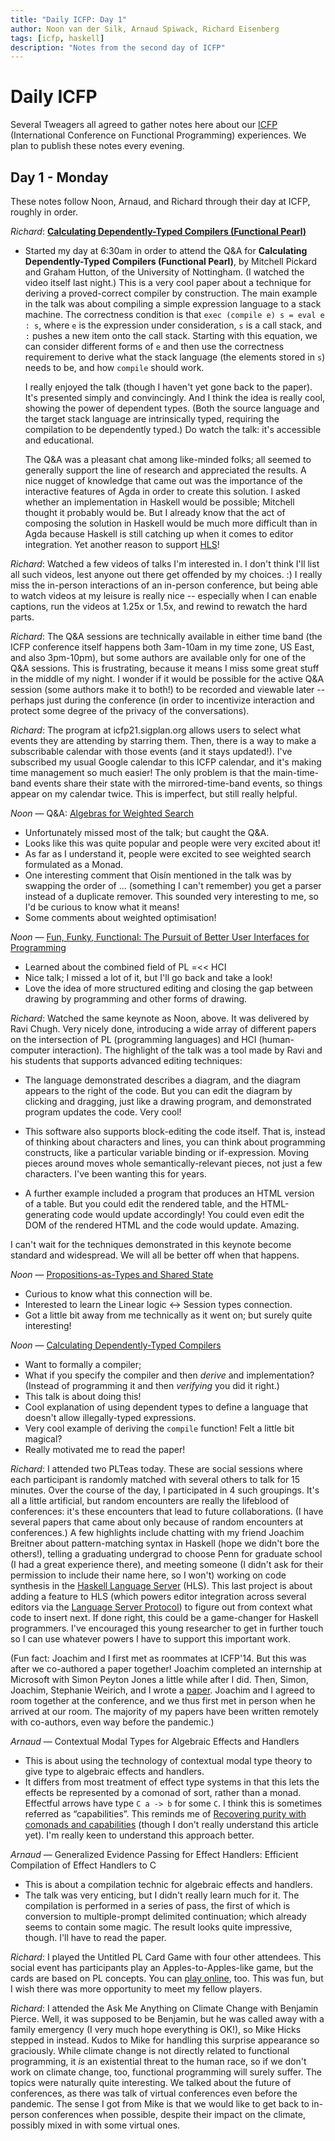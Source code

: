 ```yaml
---
title: "Daily ICFP: Day 1"
author: Noon van der Silk, Arnaud Spiwack, Richard Eisenberg
tags: [icfp, haskell]
description: "Notes from the second day of ICFP"
---
```


# Daily ICFP

Several Tweagers all agreed to gather notes here about our
[ICFP](https://icfp21.sigplan.org/) (International Conference on Functional
Programming) experiences. We plan to publish these notes every evening.

## Day 1 - Monday

These notes follow Noon, Arnaud, and Richard through their day at ICFP,
roughly in order.

*Richard*: [**Calculating Dependently-Typed Compilers (Functional
 Pearl)**](https://icfp21.sigplan.org/details/icfp-2021-papers/21/Calculating-Dependently-Typed-Compilers-Functional-Pearl-)

* Started my day at 6:30am in order to attend the Q&A for **Calculating
  Dependently-Typed Compilers (Functional Pearl)**, by Mitchell Pickard and
  Graham Hutton, of the University of Nottingham. (I watched the video itself
  last night.) This is a very cool paper about a technique for deriving a
  proved-correct compiler by construction. The main example in the talk was
  about compiling a simple expression language to a stack machine. The
  correctness condition is that `exec (compile e) s = eval e : s`, where `e`
  is the expression under consideration, `s` is a call stack, and `:` pushes a
  new item onto the call stack. Starting with this equation, we can consider
  different forms of `e` and then use the correctness requirement to derive
  what the stack language (the elements stored in `s`) needs to be, and how
  `compile` should work.

  I really enjoyed the talk (though I haven't yet gone back to the paper).
  It's presented simply and convincingly. And I think the idea is really cool,
  showing the power of dependent types. (Both the source language and the
  target stack language are intrinsically typed, requiring the compilation to
  be dependently typed.) Do watch the talk: it's accessible and educational.
  
  The Q&A was a pleasant chat among like-minded folks; all seemed to generally
  support the line of research and appreciated the results. A nice nugget of
  knowledge that came out was the importance of the interactive features of
  Agda in order to create this solution. I asked whether an implementation in
  Haskell would be possible; Mitchell thought it probably would be. But I
  already know that the act of composing the solution in Haskell would be much
  more difficult than in Agda because Haskell is still catching up when it
  comes to editor integration. Yet another reason to support
  [HLS](https://github.com/haskell/haskell-language-server)!
  
*Richard*: Watched a few videos of talks I'm interested in. I don't think I'll
 list all such videos, lest anyone out there get offended by my choices. :) I
 really miss the in-person interactions of an in-person conference, but being
 able to watch videos at my leisure is really nice -- especially when I can
 enable captions, run the videos at 1.25x or 1.5x, and rewind to rewatch the
 hard parts.

*Richard*: The Q&A sessions are technically available in either time band (the
 ICFP conference itself happens both 3am-10am in my time zone, US East, and
 also 3pm-10pm), but some authors are available only for one of the Q&A
 sessions. This is frustrating, because it means I miss some great stuff in
 the middle of my night. I wonder if it would be possible for the active Q&A
 session (some authors make it to both!) to be recorded and viewable later --
 perhaps just during the conference (in order to incentivize interaction and
 protect some degree of the privacy of the conversations).

*Richard*: The program at icfp21.sigplan.org allows users to select what
 events they are attending by starring them. Then, there is a way to make a
 subscribable calendar with those events (and it stays updated!). I've
 subscribed my usual Google calendar to this ICFP calendar, and it's making
 time management so much easier! The only problem is that the main-time-band
 events share their state with the mirrored-time-band events, so things appear
 on my calendar twice. This is imperfect, but still really helpful.

*Noon* &mdash; Q&A: [Algebras for Weighted Search](https://icfp21.sigplan.org/details/icfp-2021-papers/11/Algebras-for-Weighted-Search)
  - Unfortunately missed most of the talk; but caught the Q&A.
  - Looks like this was quite popular and people were very excited about it!
  - As far as I understand it, people were excited to see weighted search formulated as a Monad.
  - One interesting comment that Oisín mentioned in the talk was by swapping the order of ... (something I can't remember) you get a parser instead of a duplicate remover. This sounded very interesting to me, so I'd be curious to know what it means!
  - Some comments about weighted optimisation!

*Noon* &mdash; [Fun, Funky, Functional: The Pursuit of Better User Interfaces for Programming](https://icfp21.sigplan.org/details/icfp-2021-papers/41/Fun-Funky-Functional-The-Pursuit-of-Better-User-Interfaces-for-Programming)
  - Learned about the combined field of PL =<< HCI
  - Nice talk; I missed a lot of it, but I'll go back and take a look!
  - Love the idea of more structured editing and closing the gap between drawing by programming and other forms of drawing.

*Richard*: Watched the same keynote as Noon, above. It was delivered by Ravi
 Chugh. Very nicely done, introducing a wide array of different papers on the
 intersection of PL (programming languages) and HCI (human-computer
 interaction). The highlight of the talk was a tool made by Ravi and his
 students that supports advanced editing techniques:

* The language demonstrated describes a diagram, and the diagram appears to
  the right of the code. But you can edit the diagram by clicking and
  dragging, just like a drawing program, and demonstrated program updates the
  code. Very cool!

* This software also supports block-editing the code itself. That is, instead
  of thinking about characters and lines, you can think about programming
  constructs, like a particular variable binding or if-expression. Moving
  pieces around moves whole semantically-relevant pieces, not just a few
  characters. I've been wanting this for years.

* A further example included a program that produces an HTML version of a
  table. But you could edit the rendered table, and the HTML-generating code
  would update accordingly! You could even edit the DOM of the rendered HTML
  and the code would update. Amazing.

I can't wait for the techniques demonstrated in this keynote become standard
and widespread. We will all be better off when that happens.

*Noon* &mdash; [Propositions-as-Types and Shared State](https://icfp21.sigplan.org/details/icfp-2021-papers/18/Propositions-as-Types-and-Shared-State)
  - Curious to know what this connection will be.
  - Interested to learn the Linear logic <-> Session types connection.
  - Got a little bit away from me technically as it went on; but surely quite interesting!

*Noon* &mdash; [Calculating Dependently-Typed Compilers](https://icfp21.sigplan.org/details/icfp-2021-papers/21/Calculating-Dependently-Typed-Compilers-Functional-Pearl-)
  - Want to formally a compiler;
  - What if you specify the compiler and then _derive_ and implementation? (Instead of programming it and then _verifying_ you did it right.)
  - This talk is about doing this!
  - Cool explanation of using dependent types to define a language that doesn't allow illegally-typed expressions.
  - Very cool example of deriving the `compile` function! Felt a little bit magical?
  - Really motivated me to read the paper!

*Richard*: I attended two PLTeas today. These are social sessions where each
 participant is randomly matched with several others to talk for 15 minutes.
 Over the course of the day, I participated in 4 such groupings. It's all a
 little artificial, but random encounters are really the lifeblood of
 conferences: it's these encounters that lead to future collaborations. (I
 have several papers that came about only because of random encounters at
 conferences.) A few highlights include chatting with my friend Joachim
 Breitner about pattern-matching syntax in Haskell (hope we didn't bore the
 others!), telling a graduating undergrad to choose Penn for graduate school
 (I had a great experience there), and meeting someone (I didn't ask for their
 permission to include their name here, so I won't) working on code synthesis
 in the [Haskell Language
 Server](https://github.com/haskell/haskell-language-server) (HLS). This last
 project is about adding a feature to HLS (which powers editor integration
 across several editors via the [Language Server
 Protocol](https://microsoft.github.io/language-server-protocol/)) to figure
 out from context what code to insert next. If done right, this could be a
 game-changer for Haskell programmers. I've encouraged this young researcher
 to get in further touch so I can use whatever powers I have to support this
 important work.

(Fun fact: Joachim and I first met as roommates at ICFP'14. But this was after
we co-authored a paper together! Joachim completed an internship at Microsoft
with Simon Peyton Jones a little while after I did. Then, Simon, Joachim,
Stephanie Weirich, and I wrote a
[paper](https://richarde.dev/papers/2014/coercible/coercible.pdf). Joachim and
I agreed to room together at the conference, and we thus first met in person
when he arrived at our room. The majority of my papers have been written
remotely with co-authors, even way before the pandemic.)

*Arnaud* &mdash; Contextual Modal Types for Algebraic Effects and Handlers
  - This is about using the technology of contextual modal type theory to give type to algebraic effects and handlers.
  - It differs from most treatment of effect type systems in that this lets the effects be represented by a comonad of sort, rather than a monad. Effectful arrows have type `C a -> b` for some `C`. I think this is sometimes referred as “capabilities”. This reminds me of [Recovering purity with comonads and capabilities](https://dl.acm.org/doi/10.1145/3408993) (though I don't really understand this article yet). I'm really keen to understand this approach better.

*Arnaud* &mdash; Generalized Evidence Passing for Effect Handlers: Efficient Compilation of Effect Handlers to C
  - This is about a compilation technic for algebraic effects and handlers.
  - The talk was very enticing, but I didn't really learn much for it. The compilation is performed in a series of pass, the first of which is conversion to multiple-prompt delimited continuation; which already seems to contain some magic. The result looks quite impressive, though. I'll have to read the paper.

*Richard*: I played the Untitled PL Card Game with four other attendees. This
 social event has participants play an Apples-to-Apples-like game, but the
 cards are based on PL concepts. You can [play
 online](https://uplcg.jaspervdj.be/rooms), too. This was fun, but I wish
 there was more opportunity to meet my fellow players.

*Richard*: I attended the Ask Me Anything on Climate Change with Benjamin
 Pierce. Well, it was supposed to be Benjamin, but he was called away with a
 family emergency (I very much hope everything is OK!), so Mike Hicks stepped
 in instead. Kudos to Mike for handling this surprise appearance so
 graciously. While climate change is not directly related to functional
 programming, it *is* an existential threat to the human race, so if we don't
 work on climate change, too, functional programming will surely suffer. The
 topics were naturally quite interesting. We talked about the future of
 conferences, as there was talk of virtual conferences even before the
 pandemic. The sense I got from Mike is that we would like to get back to
 in-person conferences when possible, despite their impact on the climate,
 possibly mixed in with some virtual ones.

